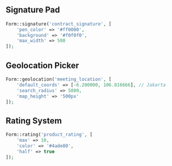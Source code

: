 ## Signature Pad
```php
Form::signature('contract_signature', [
    'pen_color' => '#ff0000',
    'background' => '#f0f0f0',
    'max_width' => 500
]);
```

## Geolocation Picker
```php
Form::geolocation('meeting_location', [
    'default_coords' => [-6.200000, 106.816666], // Jakarta
    'search_radius' => 5000,
    'map_height' => '500px'
]);
```

## Rating System
```php
Form::rating('product_rating', [
    'max' => 10,
    'color' => '#4ade80',
    'half' => true
]);
```